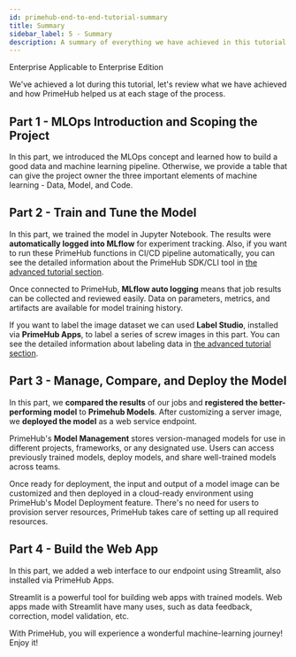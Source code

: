 ```yaml
---
id: primehub-end-to-end-tutorial-summary
title: Summary
sidebar_label: 5 - Summary
description: A summary of everything we have achieved in this tutorial
---
```

<div class="label-sect">
  <div class="ee-only tooltip">Enterprise
    <span class="tooltiptext">Applicable to Enterprise Edition</span>
  </div>
</div>

We've achieved a lot during this tutorial, let's review what we have achieved and how PrimeHub helped us at each stage of the process.

## Part 1 - MLOps Introduction and Scoping the Project

In this part, we introduced the MLOps concept and learned how to build a good data and machine learning pipeline. Otherwise, we provide a table that can give the project owner the three important elements of machine learning - Data, Model, and Code.

## Part 2 - Train and Tune the Model

In this part, we trained the model in Jupyter Notebook. The results were **automatically logged into MLflow** for experiment tracking. Also, if you want to run these PrimeHub functions in CI/CD pipeline automatically, you can see the detailed information about the PrimeHub SDK/CLI tool in [the advanced tutorial section](primehub-end-to-end-tutorial-advanced-4).

Once connected to PrimeHub, **MLflow auto logging** means that job results can be collected and reviewed easily. Data on parameters, metrics, and artifacts are available for model training history.

If you want to label the image dataset we can used **Label Studio**, installed via **PrimeHub Apps**, to label a series of screw images in this part. You can see the detailed information about labeling data in [the advanced tutorial section](primehub-end-to-end-tutorial-advanced-1).

## Part 3 - Manage, Compare, and Deploy the Model

In this part, we **compared the results** of our jobs and **registered the better-performing model** to **Primehub Models**. After customizing a server image, we **deployed the model** as a web service endpoint.

PrimeHub's **Model Management** stores version-managed models for use in different projects, frameworks, or any designated use. Users can access previously trained models, deploy models, and share well-trained models across teams.

Once ready for deployment, the input and output of a model image can be customized and then deployed in a cloud-ready environment using PrimeHub's Model Deployment feature. There's no need for users to provision server resources, PrimeHub takes care of setting up all required resources.

## Part 4 - Build the Web App

In this part, we added a web interface to our endpoint using Streamlit, also installed via PrimeHub Apps.

Streamlit is a powerful tool for building web apps with trained models. Web apps made with Streamlit have many uses, such as data feedback, correction, model validation, etc.

With PrimeHub, you will experience a wonderful machine-learning journey! Enjoy it!